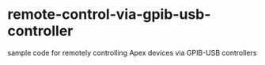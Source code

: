 # remote-control-via-gpib-usb-controller
sample code for remotely controlling Apex devices via GPIB-USB controllers
